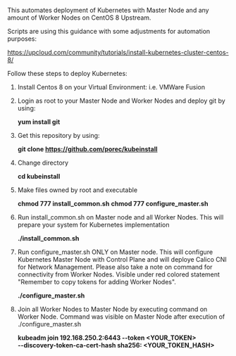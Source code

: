 This automates deployment of Kubernetes with Master Node and any amount of Worker Nodes on CentOS 8 Upstream.

Scripts are using this guidance with some adjustments for automation purposes:

https://upcloud.com/community/tutorials/install-kubernetes-cluster-centos-8/

Follow these steps to deploy Kubernetes:

1. Install Centos 8 on your Virtual Environment: i.e. VMWare Fusion
2. Login as root to your Master Node and Worker Nodes and deploy git by using:

	**yum install git**	

3. Get this repository by using:

	**git clone https://github.com/porec/kubeinstall**
 
4. Change directory

	**cd kubeinstall**

5. Make files owned by root and executable

	**chmod 777 install_common.sh**
	**chmod 777 configure_master.sh**

6. Run install_common.sh on Master node and all Worker Nodes. This will prepare your system for Kubernetes implementation

	**./install_common.sh**

7. Run configure_master.sh ONLY on Master node. This will configure Kubernetes Master Node with Control Plane and will deploye Calico CNI for Network Management. Please also take a note on command for connectivity from Worker Nodes. Visible under red colored statement "Remember to copy tokens for adding Worker Nodes".

	**./configure_master.sh**

8. Join all Worker Nodes to Master Node by executing command on Worker Node. Command was visible on Master Node after execution of ./configure_master.sh

	**kubeadm join 192.168.250.2:6443 --token <YOUR_TOKEN> \
	--discovery-token-ca-cert-hash sha256: <YOUR_TOKEN_HASH>**
